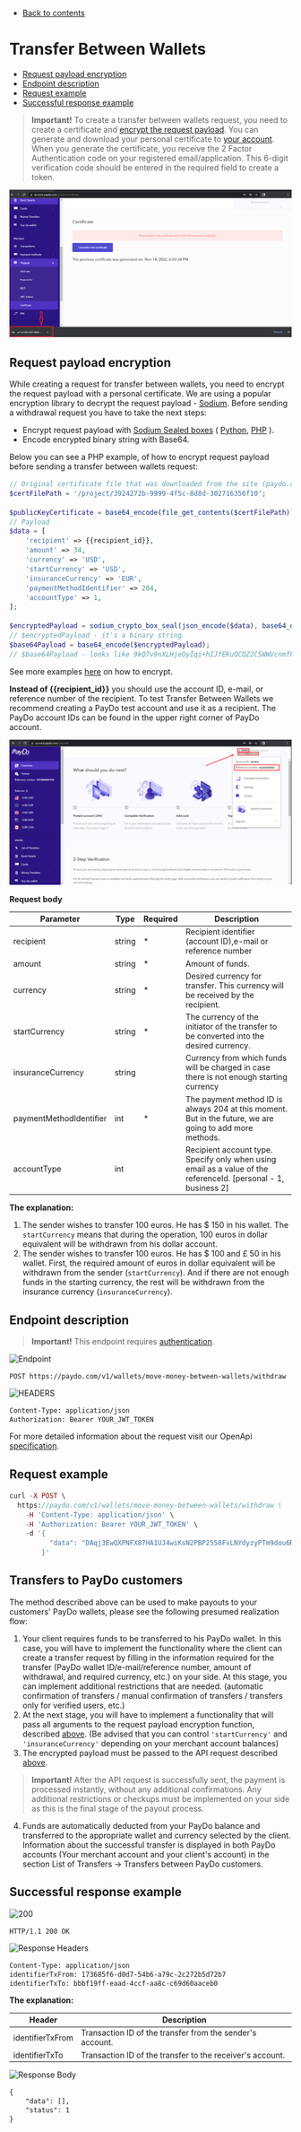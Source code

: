 * [Back to contents](../Readme.md#contents)

# Transfer Between Wallets



* [Request payload encryption](#request-payload-encryption)
* [Endpoint description](#endpoint-description)
* [Request example](#request-example)
* [Successful response example](#successful-response-example)

>**Important!** To create a transfer between wallets request, you need to create a certificate and [encrypt the request payload](#request-payload-encryptdecrypt). You can generate and download your personal certificate to [your account](https://account.paydo.com/projects/certificate). When you generate the certificate, you receive the 2 Factor Authentication code on your registered email/application. This 6-digit verification code should be entered in the required field to create a token.





![alt_text](../images/transfer_between_wallets_certificate.png "image_tooltip")



## Request payload encryption

While creating a request for transfer between wallets, you need to encrypt the request payload with a personal certificate. We are using a popular encryption library to decrypt the request payload - [Sodium](https://libsodium.gitbook.io/doc/). Before sending a withdrawal request you have to take the next steps:



* Encrypt request payload with [Sodium Sealed boxes](https://libsodium.gitbook.io/doc/public-key_cryptography/sealed_boxes#usage) ( [Python](https://libnacl.readthedocs.io/en/latest/topics/raw_sealed.html), [PHP](https://www.php.net/manual/en/function.sodium-crypto-box-seal.php) ).
* Encode encrypted binary string with Base64.

Below you can see a PHP example, of how to encrypt request payload before sending a transfer between wallets request:


```php
// Original certificate file that was downloaded from the site (paydo.com). It contains an encoded as base64 string.
$certFilePath = '/project/3924272b-9999-4f5c-8d8d-302716356f10';

$publicKeyCertificate = base64_encode(file_get_contents($certFilePath));
// Payload
$data = [
    'recipient' => {{recipient_id}},
    'amount' => 34,
    'currency' => 'USD',
    'startCurrency' => 'USD',
    'insuranceCurrency' => 'EUR',
    'paymentMethodIdentifier' => 204,
    'accountType' => 1,
];

$encryptedPayload = sodium_crypto_box_seal(json_encode($data), base64_decode($publicKeyCertificate));
// $encryptedPayload - it's a binary string
$base64Payload = base64_encode($encryptedPayload);
// $base64Payload - looks like 9kQ7v9nXLHjeOyIqi+hIJfEKuOCQZ2C5WWVcnmfPHUxh1EbK5g=
```


See more examples [here](../Examples/apiCertificates) on how to encrypt.

**Instead of {{recipient_id}}** you should use the account ID, e-mail, or reference number of the recipient. To test Transfer Between Wallets we recommend creating a PayDo test account and use it as a recipient. The PayDo account IDs can be found in the upper right corner of PayDo account.



![alt_text](../images/PayDo_account_IDs.png "image_tooltip")


**Request body**


|Parameter|Type|Required|Description|
|--- |--- |--- |--- |
|recipient|string|*|Recipient identifier (account ID),e-mail or reference number|
|amount|string|*|Amount of funds.|
|currency|string|*|Desired currency for transfer. This currency will be received by the recipient.|
|startCurrency|string|*|The currency of the initiator of the transfer to be converted into the desired currency.|
|insuranceCurrency|string||Currency from which funds will be charged in case there is not enough starting currency|
|paymentMethodIdentifier|int|*|The payment method ID is always 204 at this moment. But in the future, we are going to add more methods.|
|accountType|int||Recipient account type. Specify only when using email as a value of the referenceId. [personal - 1, business 2]|



**The explanation:**



1. The sender wishes to transfer 100 euros. He has $ 150 in his wallet. The `startСurrency` means that during the operation, 100 euros in dollar equivalent will be withdrawn from his dollar account.
2. The sender wishes to transfer 100 euros. He has $ 100 and £ 50 in his wallet. First, the required amount of euros in dollar equivalent will be withdrawn from the sender (`startСurrency`). And if there are not enough funds in the starting currency, the rest will be withdrawn from the insurance currency (`insuranceСurrency`).

## Endpoint description


>**Important!** This endpoint requires [authentication](../Authentication/authentication.md).


![Endpoint](https://img.shields.io/badge/-Endpoint-darkblue?style=for-the-badge)


```
POST https://paydo.com/v1/wallets/move-money-between-wallets/withdraw
```


![HEADERS](https://img.shields.io/badge/-Headers-darkviolet?style=for-the-badge)


```
Content-Type: application/json
Authorization: Bearer YOUR_JWT_TOKEN
```


For more detailed information about the request visit our OpenApi [specification](https://paydo.com/en/open-api-specification/#/Wallet).


## Request example


```php
curl -X POST \
  https://paydo.com/v1/wallets/move-money-between-wallets/withdraw \
    -H 'Content-Type: application/json' \
    -H 'Authorization: Bearer YOUR_JWT_TOKEN' \
    -d '{
          "data": "DAqj3EwQXPNFX87HA1UJ4wiKsN2PBP2558FvLNYdyzyPTm9dou6RWXNtxnY+6HxwPIuUuqbZccC0+plKb++rVPwTNJuzT+9U6c56HpN5IEEsB+/ierqzUJdJ0FAEcohlqFuDvgXyl+vBpScR60S5HImx5rwHV8gdcdQa9CBq/KJzwNcwy96jZ33Y8ZnnZFtyHc2e92s6iC90iQo1EhVmwsW16oLobsuqiX0D7qI="
        }'
```



## Transfers to PayDo customers

The method described above can be used to make payouts to your customers' PayDo wallets, please see the following presumed realization flow:
 
1) Your client requires funds to be transferred to his PayDo wallet. In this case, you will have to implement the functionality where the client can create a transfer request by filling in the information required for the transfer (PayDo wallet ID/e-mail/reference number, amount of withdrawal, and required currency, etc.) on your side. At this stage, you can implement additional restrictions that are needed. (automatic confirmation of transfers / manual confirmation of transfers / transfers only for verified users, etc.)
2) At the next stage, you will have to implement a functionality that will pass all arguments to the request payload encryption function, described [above](#request-payload-encryption). (Be advised that you can control `'startCurrency'` and `'insuranceCurrency'` depending on your merchant account balances) 
3) The encrypted payload must be passed to the API request described [above](#endpoint-description).

> **Important!** After the API request is successfully sent, the payment is processed instantly, without any additional confirmations. Any additional restrictions or checkups must be implemented on your side as this is the final stage of the payout process.

4) Funds are automatically deducted from your PayDo balance and transferred to the appropriate wallet and currency selected by the client. Information about the successful transfer is displayed in both PayDo accounts (Your merchant account and your client's account) in the section List of Transfers → Transfers between PayDo customers.


## Successful response example


![200](https://img.shields.io/badge/200-OK-green?style=for-the-badge)

```
HTTP/1.1 200 OK
```
![Response Headers](https://img.shields.io/badge/-Response%20Headers-darkviolet?style=for-the-badge)

```
Content-Type: application/json
identifierTxFrom: 173685f6-d0d7-54b6-a79c-2c272b5d72b7
identifierTxTo: bbbf19ff-eaad-4ccf-aa8c-c69d60aaceb0
```

**The explanation:**

|Header|Description|
|--- |--- |
|identifierTxFrom|Transaction ID of the transfer from the sender's account.|
|identifierTxTo|Transaction ID of the transfer to the receiver's account.|

![Response Body](https://img.shields.io/badge/-Response%20Body-darkblue?style=for-the-badge)


```
{
    "data": [],
    "status": 1
}
